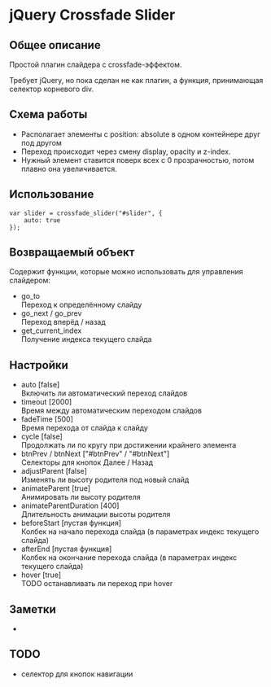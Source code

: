 # jQuery Crossfade Slider

## Общее описание
Простой плагин слайдера с crossfade-эффектом. 

Требует jQuery, но пока сделан не как плагин, а функция, принимающая селектор корневого div.

## Схема работы
+ Располагает элементы с position: absolute в одном контейнере друг под другом
+ Переход происходит через смену display, opacity и z-index. 
+ Нужный элемент ставится поверх всех с 0 прозрачностью, потом плавно она увеличивается. 

## Использование

	var slider = crossfade_slider("#slider", {
	    auto: true
	});


## Возвращаемый объект
Содержит функции, которые можно использовать для управления слайдером:

+ go_to  
    Переход к определённому слайду     
+ go\_next / go\_prev  
    Переход вперёд / назад
+ get\_current\_index  
	Получение индекса текущего слайда

	
## Настройки
+ auto [false]  
	Включить ли автоматический переход слайдов  
+ timeout [2000]  
	Время между автоматическим переходом слайдов
+ fadeTime [500]  
	Время перехода от слайда к слайду
+ cycle [false]  
	Продолжать ли по кругу при достижении крайнего элемента
+ btnPrev / btnNext ["#btnPrev" / "#btnNext"]  
	Селекторы для кнопок Далее / Назад
+ adjustParent [false]  
	Изменять ли высоту родителя под новый слайд
+ animateParent [true]  
	Анимировать ли высоту родителя
+ animateParentDuration [400]  
	Длительность анимации высоты родителя
+ beforeStart [пустая функция]  
	Колбек на начало перехода слайда (в параметрах индекс текущего слайда)
+ afterEnd [пустая функция]  
	Колбек на окончание перехода слайда (в параметрах индекс текущего слайда)
+ hover [true]  
	TODO останавливать ли переход при hover


## Заметки
+ 

## TODO
+ селектор для кнопок навигации


